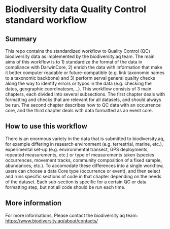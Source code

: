# Biodiversity data Quality Control standard workflow

## Summary
This repo contains the standardized workflow to Quality Control (QC) biodiversity data as implemented by the biodiversity.aq team. The main aims of this workflow is to 1) standardize the format of the data in compliance with DarwinCore, 2) enrich the data with information that make it better computer readable or future-compatible (e.g. link taxonomic names to a taxonomic backbone) and 3) perform serval general quality checks along the way to identify errors or typos in the data (e.g. checking the dates, geographic coordinatesm,...). This workflow consists of 3 main chapters, each divided into several subsections. The first chapter deals with formatting and checks that are relevant for all datasets, and should always be run. The second chapter describes how to QC data with an occurrence core, and the third chapter deals with data formatted as an event core.

## How to use this workflow
There is an enormous variety in the data that is submitted to biodiversity.aq, for example differing in research environment (e.g. terrestrial, marine, etc.), experimental set-up (e.g. environmental transect, GPS deployments, repeated measurements, etc.) or type of measurements taken (species occurrences, movement tracks, community composition of a fixed sample, abundances, etc.). To accomodate these differences into a single workflow, users can choose a data Core type (occurrence or event), and then select and runs specific sections of code in that chapter depending on the needs of the dataset. Each sub-section is specific for a certain QC or data formatting step, but not all code should be run each time.

## More information
For more informations, Please contact the biodiversity.aq team:  https://www.biodiversity.aq/about/contacts/

